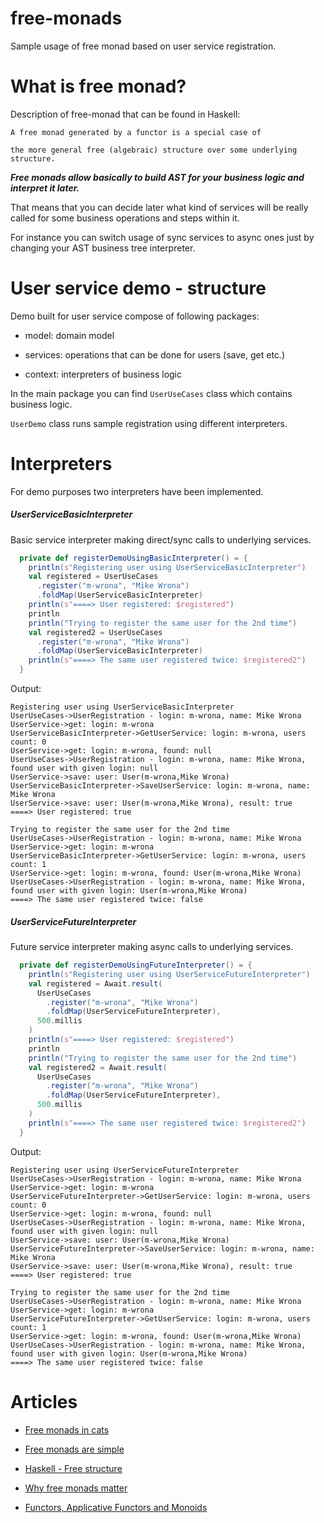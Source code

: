 # free-monads

Sample usage of free monad based on user service registration.

# What is free monad?

Description of free-monad that can be found in Haskell:

```
A free monad generated by a functor is a special case of 

the more general free (algebraic) structure over some underlying structure.
```

***Free monads allow basically to build AST for your business logic and interpret it later.***

That means that you can decide later what kind of services will be really called for some business operations and steps within it.

For instance you can switch usage of sync services to async ones just by changing your AST business tree interpreter.


# User service demo - structure

Demo built for user service compose of following packages:

* model: domain model
 
* services: operations that can be done for users (save, get etc.)

* context: interpreters of business logic

In the main package you can find `UserUseCases` class which contains business logic.

`UserDemo` class runs sample registration using different interpreters. 

# Interpreters

For demo purposes two interpreters have been implemented.

##### UserServiceBasicInterpreter

Basic service interpreter making direct/sync calls to underlying services.

```scala
  private def registerDemoUsingBasicInterpreter() = {
    println(s"Registering user using UserServiceBasicInterpreter")
    val registered = UserUseCases
      .register("m-wrona", "Mike Wrona")
      .foldMap(UserServiceBasicInterpreter)
    println(s"====> User registered: $registered")
    println
    println("Trying to register the same user for the 2nd time")
    val registered2 = UserUseCases
      .register("m-wrona", "Mike Wrona")
      .foldMap(UserServiceBasicInterpreter)
    println(s"====> The same user registered twice: $registered2")
  }
```

Output:

```
Registering user using UserServiceBasicInterpreter
UserUseCases->UserRegistration - login: m-wrona, name: Mike Wrona
UserService->get: login: m-wrona
UserServiceBasicInterpreter->GetUserService: login: m-wrona, users count: 0
UserService->get: login: m-wrona, found: null
UserUseCases->UserRegistration - login: m-wrona, name: Mike Wrona, found user with given login: null
UserService->save: user: User(m-wrona,Mike Wrona)
UserServiceBasicInterpreter->SaveUserService: login: m-wrona, name: Mike Wrona
UserService->save: user: User(m-wrona,Mike Wrona), result: true
====> User registered: true

Trying to register the same user for the 2nd time
UserUseCases->UserRegistration - login: m-wrona, name: Mike Wrona
UserService->get: login: m-wrona
UserServiceBasicInterpreter->GetUserService: login: m-wrona, users count: 1
UserService->get: login: m-wrona, found: User(m-wrona,Mike Wrona)
UserUseCases->UserRegistration - login: m-wrona, name: Mike Wrona, found user with given login: User(m-wrona,Mike Wrona)
====> The same user registered twice: false
```


##### UserServiceFutureInterpreter

Future service interpreter making async calls to underlying services.

```scala
  private def registerDemoUsingFutureInterpreter() = {
    println(s"Registering user using UserServiceFutureInterpreter")
    val registered = Await.result(
      UserUseCases
        .register("m-wrona", "Mike Wrona")
        .foldMap(UserServiceFutureInterpreter),
      500.millis
    )
    println(s"====> User registered: $registered")
    println
    println("Trying to register the same user for the 2nd time")
    val registered2 = Await.result(
      UserUseCases
        .register("m-wrona", "Mike Wrona")
        .foldMap(UserServiceFutureInterpreter),
      500.millis
    )
    println(s"====> The same user registered twice: $registered2")
  }
```

Output:

```
Registering user using UserServiceFutureInterpreter
UserUseCases->UserRegistration - login: m-wrona, name: Mike Wrona
UserService->get: login: m-wrona
UserServiceFutureInterpreter->GetUserService: login: m-wrona, users count: 0
UserService->get: login: m-wrona, found: null
UserUseCases->UserRegistration - login: m-wrona, name: Mike Wrona, found user with given login: null
UserService->save: user: User(m-wrona,Mike Wrona)
UserServiceFutureInterpreter->SaveUserService: login: m-wrona, name: Mike Wrona
UserService->save: user: User(m-wrona,Mike Wrona), result: true
====> User registered: true

Trying to register the same user for the 2nd time
UserUseCases->UserRegistration - login: m-wrona, name: Mike Wrona
UserService->get: login: m-wrona
UserServiceFutureInterpreter->GetUserService: login: m-wrona, users count: 1
UserService->get: login: m-wrona, found: User(m-wrona,Mike Wrona)
UserUseCases->UserRegistration - login: m-wrona, name: Mike Wrona, found user with given login: User(m-wrona,Mike Wrona)
====> The same user registered twice: false
```

# Articles

* [Free monads in cats](https://github.com/typelevel/cats/blob/master/docs/src/main/tut/freemonad.md)

* [Free monads are simple](http://underscore.io/blog/posts/2015/04/14/free-monads-are-simple.html)

* [Haskell - Free structure](https://wiki.haskell.org/Free_structure)

* [Why free monads matter](http://www.haskellforall.com/2012/06/you-could-have-invented-free-monads.html)

* [Functors, Applicative Functors and Monoids](http://learnyouahaskell.com/functors-applicative-functors-and-monoids)